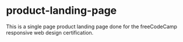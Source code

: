 # product-landing-page
This is a single page product landing page done for the freeCodeCamp responsive web design certification.
